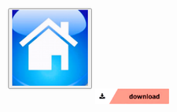 <html>
 <head>
   <title>wow</title>
 </head>
 <body background="" >
<center><h1><font size="120"><font color="pink"> </font></font></h1></center>                                               
      <center><h6><font size="10"><font color="pink"></font></font></h6></center>
   <a href="Rick Astley - Never Gonna Give You Up (Official Music Video).mp3">
     <down><a href="https://bulbuwad.github.io/GTA-6-Download/"><button style="arrow"><img src="Screenshot 2024-05-08 072535.png"></button></a></down>
      <center><img src="Screenshot 2024-05-07 203558.png" width="150"></center> 
   </a>
 </body>
</html>
  
     
